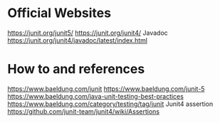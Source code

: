 # Official Websites

https://junit.org/junit5/
https://junit.org/junit4/
Javadoc https://junit.org/junit4/javadoc/latest/index.html

# How to and references 

https://www.baeldung.com/junit
https://www.baeldung.com/junit-5
https://www.baeldung.com/java-unit-testing-best-practices
https://www.baeldung.com/category/testing/tag/junit
Junit4 assertion https://github.com/junit-team/junit4/wiki/Assertions

